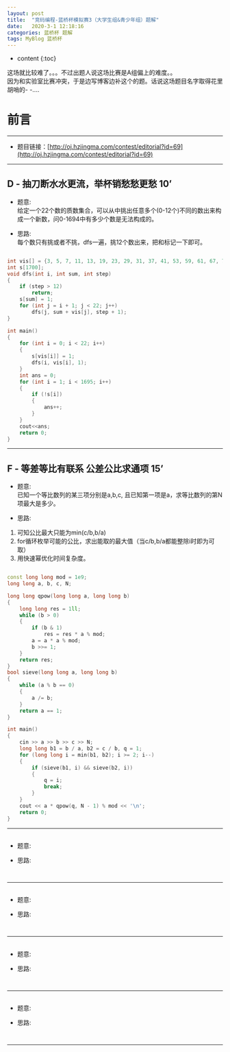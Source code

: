 ```yaml
---
layout: post
title:  "竞码编程-蓝桥杯模拟赛3（大学生组&青少年组）题解"
date:   2020-3-1 12:18:16
categories: 蓝桥杯 题解
tags: MyBlog 蓝桥杯 
---
```


* content
{:toc}

这场就比较难了。。。不过出题人说这场比赛是A组偏上的难度。。  
因为和实验室比赛冲突，于是边写博客边补这个的题。话说这场题目名字取得花里胡哨的- -....




# 前言

---

* 题目链接：[http://oj.hzjingma.com/contest/editorial?id=69](http://oj.hzjingma.com/contest/editorial?id=69)

---

## D - 抽刀断水水更流，举杯销愁愁更愁 10’

* 题意:  
给定一个22个数的质数集合，可以从中挑出任意多个(0-12个)不同的数出来构成一个新数，问0-1694中有多少个数是无法构成的。

* 思路:  
每个数只有挑或者不挑，dfs一遍，挑12个数出来，把和标记一下即可。

```c++

int vis[] = {3, 5, 7, 11, 13, 19, 23, 29, 31, 37, 41, 53, 59, 61, 67, 71, 97, 101, 127, 197, 211, 431};
int s[1700];
void dfs(int i, int sum, int step)
{
    if (step > 12)
        return;
    s[sum] = 1;
    for (int j = i + 1; j < 22; j++)
        dfs(j, sum + vis[j], step + 1);
}

int main()
{
    for (int i = 0; i < 22; i++)
    {
        s[vis[i]] = 1;
        dfs(i, vis[i], 1);
    }
    int ans = 0;
    for (int i = 1; i < 1695; i++)
    {
        if (!s[i])
        {
            ans++;
        }
    }
    cout<<ans;
    return 0;
}

```

---

## F - 等差等比有联系 公差公比求通项 15’

* 题意:  
已知一个等比数列的某三项分别是a,b,c, 且已知第一项是a，求等比数列的第N项最大是多少。

* 思路:  
1. 可知公比最大只能为min(c/b,b/a)
2. for循环枚举可能的公比，求出能取的最大值（当c/b,b/a都能整除i时即为可取）
3. 用快速幂优化时间复杂度。

```c++

const long long mod = 1e9;
long long a, b, c, N;

long long qpow(long long a, long long b)
{
	long long res = 1ll;
	while (b > 0)
	{
		if (b & 1)
			res = res * a % mod;
		a = a * a % mod;
		b >>= 1;
	}
	return res;
}
bool sieve(long long a, long long b)
{
	while (a % b == 0)
	{
		a /= b;
	}
	return a == 1;
}

int main()
{
	cin >> a >> b >> c >> N;
	long long b1 = b / a, b2 = c / b, q = 1;
	for (long long i = min(b1, b2); i >= 2; i--)
	{
		if (sieve(b1, i) && sieve(b2, i))
		{
			q = i;
			break;
		}
	}
	cout << a * qpow(q, N - 1) % mod << '\n';
	return 0;
}

```

---

## 

* 题意:  


* 思路:  


```c++



```

---

## 

* 题意:  


* 思路:  


```c++



```

---

## 

* 题意:  


* 思路:  


```c++



```

---


## 

* 题意:  


* 思路:  


```c++



```

---

